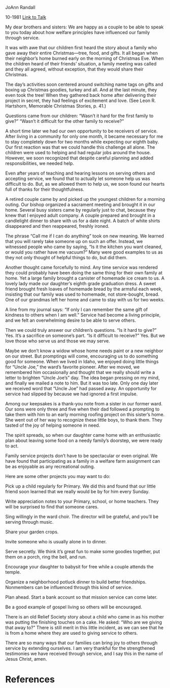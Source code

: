 JoAnn Randall

10-1981
[Link to Talk](https://www.churchofjesuschrist.org/study/general-conference/1981/10/finding-joy-by-serving-others?lang=eng)

My dear brothers and sisters: We are happy as a couple to be able to speak to you today about how welfare principles have influenced our family through service.

It was with awe that our children first heard the story about a family who gave away their entire Christmas—tree, food, and gifts. It all began when their neighbor’s home burned early on the morning of Christmas Eve. When the children heard of their friends’ situation, a family meeting was called and they all agreed, without exception, that they would share their Christmas.

The day’s activities soon centered around switching name tags on gifts and boxing up Christmas goodies, turkey and all. And at the last minute, they even took the tree! When they gathered back home after delivering their project in secret, they had feelings of excitement and love. (See Leon R. Hartshorn, Memorable Christmas Stories, p. 41.)

Questions came from our children: “Wasn’t it hard for the first family to give?” “Wasn’t it difficult for the other family to receive?”

A short time later we had our own opportunity to be receivers of service. After living in a community for only one month, it became necessary for me to stay completely down for two months while expecting our eighth baby. Our first reaction was that we could handle this challenge all alone. The children were used to helping and had regular jobs around the house. However, we soon recognized that despite careful planning and added responsibilities, we needed help.

Even after years of teaching and hearing lessons on serving others and accepting service, we found that to actually let someone help us was difficult to do. But, as we allowed them to help us, we soon found our hearts full of thanks for their thoughtfulness.

A retired couple came by and picked up the youngest children for a morning outing. Our bishop organized a sacrament meeting and brought it in our home. Several busy sisters came by regularly just to chat, because they knew that I enjoyed adult company. A couple prepared and brought in a candlelight dinner to share with us for a date night. A batch of white shirts disappeared and then reappeared, freshly ironed.

The phrase “Call me if I can do anything” took on new meaning. We learned that you will rarely take someone up on such an offer. Instead, we witnessed people who came by saying, “Is it the kitchen you want cleaned, or would you rather have me vacuum?” Many were good examples to us as they not only thought of helpful things to do, but did them.

Another thought came forcefully to mind. Any time service was rendered they could probably have been doing the same thing for their own family at home. Yet a large family brought a canister of homemade ice cream to us. A lovely lady made our daughter’s eighth grade graduation dress. A sweet friend brought fresh loaves of homemade bread by the armsful each week, insisting that our family was used to homemade, not store-bought, bread. One of our grandmas left her home and came to stay with us for two weeks.

A line from my journal says: “If only I can remember the same gift of kindness to others when I am well.” Service had become a living principle, and we felt an overwhelming desire to be able to serve others.

Then we could truly answer our children’s questions. “Is it hard to give?” Yes. It’s a sacrifice on someone’s part. “Is it difficult to receive?” Yes. But we love those who serve us and those we may serve.

Maybe we don’t know a widow whose home needs paint or a new neighbor on our street. But promptings will come, encouraging us to do something good for someone. When we lived in Idaho, we enjoyed doing little things for “Uncle Joe,” the ward’s favorite pioneer. After we moved, we remembered him occasionally and thought that we really should write a letter to brighten “Uncle Joe’s” day. The idea began pressing on my mind, and finally we mailed a note to him. But it was too late. Only one day later we received word that “Uncle Joe” had passed away. An opportunity for service had slipped by because we had ignored a first impulse.

Among our keepsakes is a thank-you note from a sister in our former ward. Our sons were only three and five when their dad followed a prompting to take them with him to an early morning roofing project on this sister’s home. She went out of her way to recognize these little boys, to thank them. They tasted of the joy of helping someone in need.

The spirit spreads, so when our daughter came home with an enthusiastic plan about leaving some food on a needy family’s doorstep, we were ready to act.

Family service projects don’t have to be spectacular or even original. We have found that participating as a family in a welfare farm assignment can be as enjoyable as any recreational outing.

Here are some other projects you may want to do:





Pick up a child regularly for Primary. We did this and found that our little friend soon learned that we really would be by for him every Sunday.





Write appreciation notes to your Primary, school, or home teachers. They will be surprised to find that someone cares.





Sing willingly in the ward choir. The director will be grateful, and you’ll be serving through music.





Share your garden crops.





Invite someone who is usually alone in to dinner.





Serve secretly. We think it’s great fun to make some goodies together, put them on a porch, ring the bell, and run.





Encourage your daughter to babysit for free while a couple attends the temple.





Organize a neighborhood potluck dinner to build better friendships. Nonmembers can be influenced through this kind of service.





Plan ahead. Start a bank account so that mission service can come later.





Be a good example of gospel living so others will be encouraged.





There is an old Relief Society story about a child who came in as his mother was putting the finishing touches on a cake. He asked: “Who are we giving that away to?” There is still merit in this little incident, as we can see that he is from a home where they are used to giving service to others.

There are so many ways that our families can bring joy to others through service by extending ourselves. I am very thankful for the strengthened testimonies we have received through service, and I say this in the name of Jesus Christ, amen.

# References
